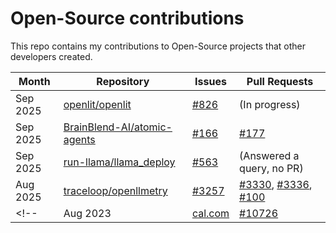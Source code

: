 # Open-Source contributions

This repo contains my contributions to Open-Source projects that other developers created.

| Month      | Repository                                      | Issues                                                   | Pull Requests                                    |
|------------|-------------------------------------------------|----------------------------------------------------------|--------------------------------------------------|
| Sep 2025   | [openlit/openlit](https://github.com/openlit/openlit) | [#826](https://github.com/openlit/openlit/issues/826)  | (In progress) |
| Sep 2025   | [BrainBlend-AI/atomic-agents](https://github.com/BrainBlend-AI/atomic-agents) | [#166](https://github.com/BrainBlend-AI/atomic-agents/issues/166)  | [#177](https://github.com/BrainBlend-AI/atomic-agents/pull/177) |
| Sep 2025   | [run-llama/llama_deploy](https://github.com/run-llama/llama_deploy) | [#563](https://github.com/run-llama/llama_deploy/issues/563#issuecomment-3244133849)  | (Answered a query, no PR) |
| Aug 2025   | [traceloop/openllmetry](https://github.com/traceloop/openllmetry) | [#3257](https://github.com/traceloop/openllmetry/issues/3257)  | [#3330](https://github.com/traceloop/openllmetry/pull/3330), [#3336](https://github.com/traceloop/openllmetry/pull/3336), [#100](https://github.com/traceloop/docs/pull/100) |
<!-- | Aug 2023   | [cal.com](https://github.com/calcom/cal.com)    | [#10726](https://github.com/calcom/cal.com/issues/10726#issuecomment-1676301677) | [#10730](https://github.com/calcom/cal.com/pull/10730) | -->

